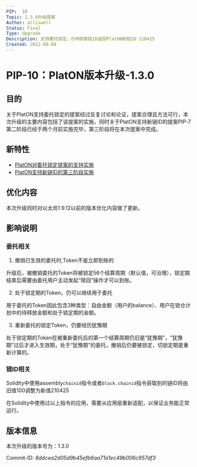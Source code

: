 ```yaml
---
PIP:  10
Topic: 1.3.0升级提案
Author: alliswell
Status: Final
Type: Upgrade
Description: 支持委托锁定，EVM获取链ID返回PlatON新链ID 210425
Created: 2022-08-08
---
```


# PIP-10：PlatON版本升级-1.3.0

## 目的

关于PlatON支持委托锁定的提案经过反复讨论和论证，提案合理且方法可行，本次升级的主要内容包括了该提案的实施，同时关于PlatON支持新链ID的提案PIP-7第二阶段已经于两个月前实施完毕，第三阶段将在本次提案中完成。

## 新特性

- [PlatON对委托锁定提案的支持实施](https://github.com/PlatONnetwork/PIPs/blob/master/PIPs/PIP-6.md)
- [PlatON支持新链ID的第三阶段实施](https://github.com/PlatONnetwork/PIPs/blob/master/PIPs/PIP-7.md)

## 优化内容

本次升级同时对以太坊1.9.12以前的版本优化内容做了更新。

## 影响说明

### 委托相关

1. 撤销已生效的委托时,Token不是立即到账的

升级后，被撤销委托的Token将被锁定56个结算周期（默认值，可治理），锁定期结束后需要由委托用户主动发起“赎回”操作才可以到账。

2. 处于锁定期的Token，仍可以继续用于委托

用于委托的Token因此包含3种类型：自由金额（用户的balance）、用户在锁仓计划中的待释放金额和处于锁定期的金额。

3. 重新委托的锁定Token，仍要经历犹豫期

处于锁定期的Token在被重新委托后的第一个结算周期仍旧是“犹豫期”，“犹豫期”过后才进入生效期，处于“犹豫期”的委托，撤销后仍要被锁定，切锁定期是重新计算的。

### 链ID相关

Solidity中使用assembly`chainid`指令或者`block.chainid`指令获取到的链ID将由旧值100调整为新值210425

在Solidity中使用过以上指令的应用，需要从应用层重新适配，以保证业务能正常运行。

## 版本信息

本次升级的版本号为：1.3.0

Commit-ID: *8ddcea2d05d9b45efb6aa71a1ec49b006c957df3*
